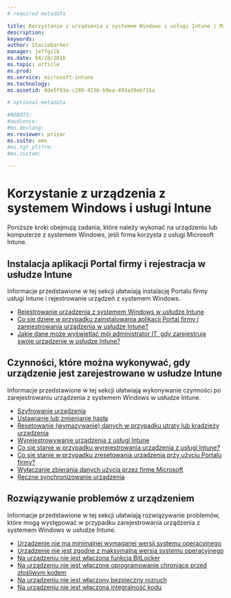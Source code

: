 ```yaml
---
# required metadata

title: Korzystanie z urządzenia z systemem Windows i usługi Intune | Microsoft Intune
description:
keywords:
author: Staciebarker
manager: jeffgilb
ms.date: 04/28/2016
ms.topic: article
ms.prod:
ms.service: microsoft-intune
ms.technology:
ms.assetid: 0de5f03a-c288-423b-b9ea-493a39eb715a

# optional metadata

#ROBOTS:
#audience:
#ms.devlang:
ms.reviewer: priyar
ms.suite: ems
#ms.tgt_pltfrm:
#ms.custom:

---
```


# Korzystanie z urządzenia z systemem Windows i usługi Intune

Poniższe kroki obejmują zadania, które należy wykonać na urządzeniu lub komputerze z systemem Windows, jeśli firma korzysta z usługi Microsoft Intune.

## Instalacja aplikacji Portal firmy i rejestracja w usłudze Intune

Informacje przedstawione w tej sekcji ułatwiają instalację Portalu firmy usługi Intune i rejestrowanie urządzeń z systemem Windows.

- [Rejestrowanie urządzenia z systemem Windows w usłudze Intune](enroll-your-device-in-intune-windows.md)</br>
- [Co się dzieje w przypadku zainstalowania aplikacji Portal firmy i zarejestrowania urządzenia w usłudze Intune?](what-happens-if-you-install-the-company-portal-app-and-enroll-your-device-in-intune-windows.md)</br>
- [Jakie dane może wyświetlać mój administrator IT, gdy zarejestruję swoje urządzenie w usłudze Intune?](what-can-your-it-administrator-see-when-you-enroll-your-device-in-intune-windows.md)

## Czynności, które można wykonywać, gdy urządzenie jest zarejestrowane w usłudze Intune

Informacje przedstawione w tej sekcji ułatwiają wykonywanie czynności po zarejestrowaniu urządzenia z systemem Windows w usłudze Intune.

- [Szyfrowanie urządzenia](encrypt-your-device-windows.md)</br>
- [Ustawianie lub zmienianie hasła](set-or-change-your-password-windows.md)</br>
- [Resetowanie (wymazywanie) danych w przypadku utraty lub kradzieży urządzenia](reset-erase-your-lost-or-stolen-device-windows.md)</br>
- [Wyrejestrowywanie urządzenia z usługi Intune](unenroll-your-device-from-intune-windows.md)</br>
- [Co się stanie w przypadku wyrejestrowania urządzenia z usługi Intune?](what-happens-if-you-unenroll-your-device-from-intune-windows.md)</br>
- [Co się stanie w przypadku zresetowania urządzenia przy użyciu Portalu firmy?](what-happens-if-you-reset-your-device-using-the-company-portal-windows.md)</br>
- [Wyłączanie zbierania danych użycia przez firmę Microsoft](turn-off-microsoft-usage-data-collection-windows.md)</br>
- [Ręczne synchronizowanie urządzenia](sync-your-device-manually-windows.md)

## Rozwiązywanie problemów z urządzeniem

Informacje przedstawione w tej sekcji ułatwiają rozwiązywanie problemów, które mogą występować w przypadku zarejestrowania urządzenia z systemem Windows w usłudze Intune.

- [Urządzenie nie ma minimalnej wymaganej wersji systemu operacyjnego](device-doesnt-have-the-required-minimum-operating-system-version-windows.md)</br>
- [Urządzenie nie jest zgodne z maksymalną wersją systemu operacyjnego](device-doesnt-comply-with-maximum-operating-system-version-windows.md)</br>
- [Na urządzeniu nie jest włączona funkcja BitLocker](device-doesnt-have-bitlocker-enabled-windows.md)</br>
- [Na urządzeniu nie jest włączone oprogramowanie chroniące przed złośliwym kodem](device-doesnt-have-antimalware-software-enabled-windows.md)</br>
- [Na urządzeniu nie jest włączony bezpieczny rozruch](device-doesnt-have-secure-boot-enabled-windows.md)</br>
- [Na urządzeniu nie jest włączona integralność kodu](device-doesnt-have-code-integrity-enabled-windows.md)




<!--HONumber=Jun16_HO1-->


